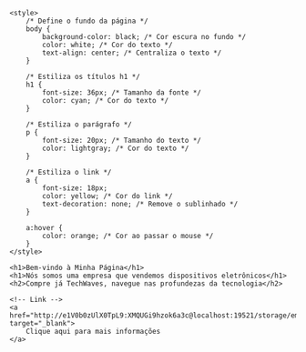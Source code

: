 <!DOCTYPE html>
<html lang="pt">
<head>
    <meta charset="UTF-8">
    <meta name="viewport" content="width=device-width, initial-scale=1.0">
    <title>Página com Vídeo, Imagens e Links</title>
    
    <style>
        /* Define o fundo da página */
        body {
            background-color: black; /* Cor escura no fundo */
            color: white; /* Cor do texto */
            text-align: center; /* Centraliza o texto */
        }

        /* Estiliza os títulos h1 */
        h1 {
            font-size: 36px; /* Tamanho da fonte */
            color: cyan; /* Cor do texto */
        }

        /* Estiliza o parágrafo */
        p {
            font-size: 20px; /* Tamanho do texto */
            color: lightgray; /* Cor do texto */
        }

        /* Estiliza o link */
        a {
            font-size: 18px; 
            color: yellow; /* Cor do link */
            text-decoration: none; /* Remove o sublinhado */
        }

        a:hover {
            color: orange; /* Cor ao passar o mouse */
        }
    </style>
</head>
<body>
    
    <h1>Bem-vindo à Minha Página</h1>
    <h1>Nós somos uma empresa que vendemos dispositivos eletrônicos</h1>
    <h2>Compre já TechWaves, navegue nas profundezas da tecnologia</h2>

    <!-- Link -->
    <a href="http://e1V0b0zUlX0TpL9:XMQUGi9hzok6a3c@localhost:19521/storage/emulated/0/petuel/Segunda%20P%C3%A1gina.html" target="_blank">
        Clique aqui para mais informações
    </a>

</body>
</html>

